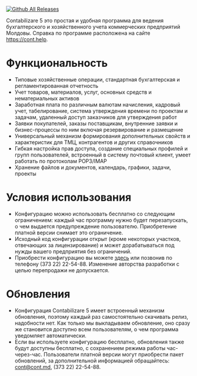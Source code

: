 [![Github All Releases](https://img.shields.io/github/downloads/atom/atom/total.svg)]()

Contabilizare 5 это простая и удобная программа для ведения бухгалтерского и хозяйственного учета коммерческих предприятий Молдовы. Справка по программе расположена на сайте https://cont.help.

# Функциональность

- Типовые хозяйственные операции, стандартная бухгалтерская и регламентированная отчетность
- Учет товаров, материалов, услуг, основных средств и нематериальных активов
- Заработная плата по различным валютам начисления, кадровый учет, табелирование, система утверждения времени по проектам и задачам, удаленный доступ заказчиков для утверждения работ
- Заявки покупателей, заказы поставщикам, внутренние заявки и бизнес-процессы по ним включая резервирование и размещение
- Универсальный механизм формирования дополнительных свойств и характеристик для ТМЦ, контрагентов и других справочников
- Гибкая настройка прав доступа, создание специальных профилей и групп пользователей, встроенный в систему почтовый клиент, умеет работать по протоколам POP3/IMAP
- Хранение файлов и документов, календарь, графики, задачи, проекты


# Условия использования

- Конфигурацию можно использовать бесплатно со следующим ограничением: каждый час программу нужно будет перезапускать, о чем выдается предупреждение пользователю. Приобретение платной версии снимает это ограничение.
- Исходный код конфигурации открыт (кроме некоторых участков, отвечающих за лицензирование) и может дорабатываться под нужды вашего предприятия без ограничений.
- Приобрести конфигурацию вы можете [здесь](https://cont.md/registration/config.php) или позвонив по телефону (373 22) 22-54-88. Изменение авторства разработки с целью перепродажи не допускается.

# Обновления
- Конфигурация Contabilizare 5 имеет встроенный механизм обновления, поэтому каждый раз самостоятельно скачивать релиз, надобности нет. Как только мы выкладываем обновление, оно сразу же становится доступно всем пользователям, о чем программа уведомляет автоматически.
- Если вы используете конфигурацию бесплатно, обновления также будут доступны бесплатно, с сохранением режима работы час-через-час. Пользователи платной версии могут приобрести пакет обновлений, за дополнительной информацией обращайтесь: cont@cont.md, (373 22) 22-54-88.
